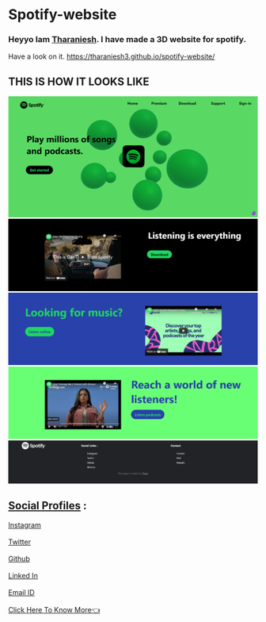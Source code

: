 # Spotify-website
### Heyyo Iam [Tharaniesh](https://www.instagram.com/__thaxx__/). I have made a 3D website for spotify.
Have a look on it. https://tharaniesh3.github.io/spotify-website/

## THIS IS HOW IT LOOKS LIKE
 ![alt text](https://raw.githubusercontent.com/Tharaniesh3/spotify-website/main/assets/1.png)
 ![alt text](https://raw.githubusercontent.com/Tharaniesh3/spotify-website/main/assets/2.png)
 ![alt text](https://raw.githubusercontent.com/Tharaniesh3/spotify-website/main/assets/3.png)
 ![alt text](https://raw.githubusercontent.com/Tharaniesh3/spotify-website/main/assets/4.png)
 ![alt text](https://raw.githubusercontent.com/Tharaniesh3/spotify-website/main/assets/5.png)
  
## <u>Social Profiles</u> :
[Instagram](https://www.instagram.com/__thaxx__/)
<br>
<br>
[Twitter](https://twitter.com/_Tharaniesh_)
<br>
<br>
[Github](https://github.com/Tharaniesh3/)
<br>
<br>
[Linked In](https://www.linkedin.com/in/tharaniesh-p-r-1429a3171/)
<br>
<br>
[Email ID](mailto:www.tharanieshmarvel@gmail.com)
<br> 
<br>
[Click Here To Know More👈](https://tharaniesh3.github.io/website/)

